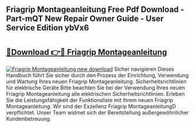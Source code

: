 ## Friagrip Montageanleitung Free Pdf Download - Part-mQT New Repair Owner Guide - User Service Edition ybVx6

# <h2><a href="http://df6pc9.blite.top/?on=Friagrip+Montageanleitung">🔗Download 👉🔴 Friagrip Montageanleitung</a></h2>

[![Friagrip Montageanleitung new download](https://i.imgur.com/lujVjoI.png)](http://df6pc9.blite.top/?on=Friagrip+Montageanleitung)
Sicher navigieren Dieses Handbuch führt Sie sicher durch den Prozess der Einrichtung, Verwendung und Wartung Ihres neuen Friagrip Montageanleitung. Sicherheitsrichtlinien für elektrische Geräte Bitte beachten Sie bei der Verwendung Ihres neuen Friagrip Montageanleitung alle elektrischen Sicherheitsrichtlinien. Erleben Sie die Leistungsfähigkeit der Funktionsliste mit Ihrem neuen Friagrip Montageanleitung. Wir sind der Exzellenz Friagrip MontageanleitungD verpflichtet. Unser Team widmet sich der Bereitstellung außergewöhnlicher Kundenbetreuung.
